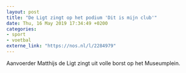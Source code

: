 ```yaml
---
layout: post
title: "De Ligt zingt op het podium 'Dit is mijn club'"
date: Thu, 16 May 2019 17:34:49 +0200
categories: 
- sport 
- voetbal 
externe_link: "https://nos.nl/l/2284979"
---
```


Aanvoerder Matthijs de Ligt zingt uit volle borst op het Museumplein.
